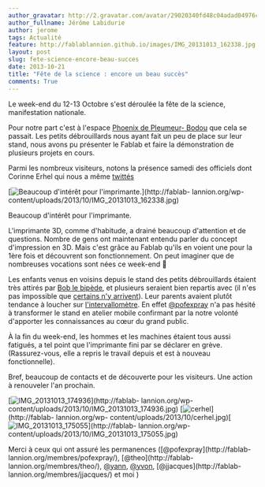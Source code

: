 ```yaml
---
author_gravatar: http://2.gravatar.com/avatar/29020340fd48c04adad04976cb909b4f?s=96&d=mm&r=g
author_fullname: Jérôme Labidurie
author: jerome
tags: Actualité
feature: http://fablablannion.github.io/images/IMG_20131013_162338.jpg
layout: post
slug: fete-science-encore-beau-succes
date: 2013-10-21
title: "Fête de la science : encore un beau succès"
comments: True
---
```

Le week-end du 12-13 Octobre s'est déroulée la fête de la science,
manifestation nationale.

Pour notre part c'est à l'espace [Phoenix de Pleumeur-
Bodou](http://www.parcduradome.com/fetedelascience.html) que cela se passait.
Les petits débrouillards nous ayant fait un peu de place sur leur stand, nous
avons pu présenter le Fablab et faire la démonstration de plusieurs projets en
cours.

Parmi les nombreux visiteurs, notons la présence samedi des officiels dont
Corinne Erhel qui nous a même
[twittés](https://twitter.com/c_erhel_deputee/status/389054247062347776)

[![Beaucoup d'intérêt pour
l'imprimante.](http://fablablannion.github.io/images/IMG_20131013_162338-300x225.jpg)](http://fablab-
lannion.org/wp-content/uploads/2013/10/IMG_20131013_162338.jpg)

Beaucoup d'intérêt pour l'imprimante.

L'imprimante 3D, comme d'habitude, a drainé beaucoup d'attention et de
questions. Nombre de gens ont maintenant entendu parler du concept
d'impression en 3D. Mais c'est grâce au Fablab qu'ils en voient une pour la
1ère fois et découvrent son fonctionnement. On peut imaginer que de nombreuses
vocations sont nées ce week-end 🙂

Les enfants venus en voisins depuis le stand des petits débrouillards étaient
très attirés par [Bob le bipède](/wiki/index.php?title=Bob_le_Bipède), et
plusieurs seraient bien repartis avec (il n'es pas impossible que [certains
n'y arrivent](/mot/petits-debrouillards/)). Leur parents avaient plutôt
tendance à loucher sur
[l'intervallomètre](/wiki/index.php?title=Declencheur_photographique). En
effet [@pofexpray](http://fablab-lannion.org/membres/pofexpray/) n'a pas
hésité à transformer le stand en atelier mobile confirmant par la notre
volonté d'apporter les connaissances au cœur du grand public.

À la fin du week-end, les hommes et les machines étaient tous aussi fatigués,
a tel point que l'imprimante fini par se déclarer en grève. (Rassurez-vous,
elle a repris le travail depuis et est à nouveau fonctionnelle).

Bref, beaucoup de contacts et de découverte pour les visiteurs. Une action à
renouveler l'an prochain.

[![IMG_20131013_174936](http://fablablannion.github.io/images/IMG_20131013_174936-150x150.jpg)](http://fablab-
lannion.org/wp-content/uploads/2013/10/IMG_20131013_174936.jpg)
[![cerhel](http://fablablannion.github.io/images/cerhel-150x150.jpg)](http://fablab-
lannion.org/wp-
content/uploads/2013/10/cerhel.jpg)[![IMG_20131013_175055](http://fablablannion.github.io/images/IMG_20131013_175055-150x150.jpg)](http://fablab-
lannion.org/wp-content/uploads/2013/10/IMG_20131013_175055.jpg)

Merci à ceux qui ont assuré les permanences ([@pofexpray](http://fablab-
lannion.org/membres/pofexpray/), [@theo](http://fablab-
lannion.org/membres/theo/), [@yann](http://fablab-lannion.org/membres/yann/),
[@yvon](http://fablab-lannion.org/membres/yvon/), [@jjacques](http://fablab-
lannion.org/membres/jjacques/) et moi )


